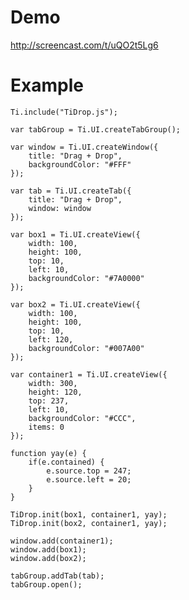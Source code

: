 Demo
====

http://screencast.com/t/uQO2t5Lg6

Example
=======

	Ti.include("TiDrop.js");
	
	var tabGroup = Ti.UI.createTabGroup();
	
	var window = Ti.UI.createWindow({  
	    title: "Drag + Drop",
	    backgroundColor: "#FFF"
	});
	
	var tab = Ti.UI.createTab({  
	    title: "Drag + Drop",
	    window: window
	});
	
	var box1 = Ti.UI.createView({
		width: 100,
		height: 100,
		top: 10,
		left: 10,
		backgroundColor: "#7A0000"
	});
	
	var box2 = Ti.UI.createView({
		width: 100,
		height: 100,
		top: 10,
		left: 120,
		backgroundColor: "#007A00"
	});
	
	var container1 = Ti.UI.createView({
		width: 300,
		height: 120,
		top: 237,
		left: 10,
		backgroundColor: "#CCC",
		items: 0
	});
	
	function yay(e) {
		if(e.contained) {
			e.source.top = 247;
			e.source.left = 20;
		}
	}
	
	TiDrop.init(box1, container1, yay);
	TiDrop.init(box2, container1, yay);
	
	window.add(container1);
	window.add(box1);
	window.add(box2);
	
	tabGroup.addTab(tab);  
	tabGroup.open();